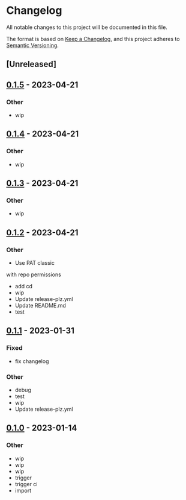 # Changelog
All notable changes to this project will be documented in this file.

The format is based on [Keep a Changelog](https://keepachangelog.com/en/1.0.0/),
and this project adheres to [Semantic Versioning](https://semver.org/spec/v2.0.0.html).

## [Unreleased]

## [0.1.5](https://github.com/MarcoIeni/marco-crate-example/compare/v0.1.4...v0.1.5) - 2023-04-21

### Other
- wip

## [0.1.4](https://github.com/MarcoIeni/marco-crate-example/compare/v0.1.3...v0.1.4) - 2023-04-21

### Other
- wip

## [0.1.3](https://github.com/MarcoIeni/marco-crate-example/compare/v0.1.2...v0.1.3) - 2023-04-21

### Other
- wip

## [0.1.2](https://github.com/MarcoIeni/marco-crate-example/compare/v0.1.1...v0.1.2) - 2023-04-21

### Other
- Use PAT classic

with repo permissions
- add cd
- wip
- Update release-plz.yml
- Update README.md
- test

## [0.1.1](https://github.com/MarcoIeni/marco-crate-example/compare/v0.1.0...v0.1.1) - 2023-01-31

### Fixed
- fix changelog

### Other
- debug
- test
- wip
- Update release-plz.yml

## [0.1.0](https://github.com/MarcoIeni/marco-crate-example/compare/marco-crate-example-v0.1.0...marco-crate-example-v0.1.0) - 2023-01-14

### Other
- wip
- wip
- wip
- trigger
- trigger ci
- import
